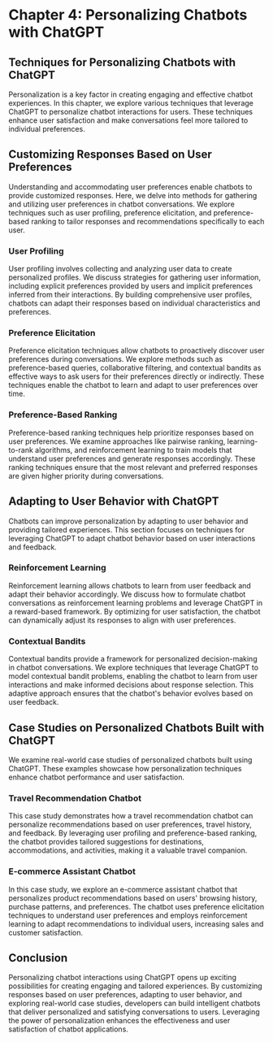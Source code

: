 # Chapter 4: Personalizing Chatbots with ChatGPT

## Techniques for Personalizing Chatbots with ChatGPT

Personalization is a key factor in creating engaging and effective chatbot experiences. In this chapter, we explore various techniques that leverage ChatGPT to personalize chatbot interactions for users. These techniques enhance user satisfaction and make conversations feel more tailored to individual preferences.

## Customizing Responses Based on User Preferences

Understanding and accommodating user preferences enable chatbots to provide customized responses. Here, we delve into methods for gathering and utilizing user preferences in chatbot conversations. We explore techniques such as user profiling, preference elicitation, and preference-based ranking to tailor responses and recommendations specifically to each user.

### User Profiling

User profiling involves collecting and analyzing user data to create personalized profiles. We discuss strategies for gathering user information, including explicit preferences provided by users and implicit preferences inferred from their interactions. By building comprehensive user profiles, chatbots can adapt their responses based on individual characteristics and preferences.

### Preference Elicitation

Preference elicitation techniques allow chatbots to proactively discover user preferences during conversations. We explore methods such as preference-based queries, collaborative filtering, and contextual bandits as effective ways to ask users for their preferences directly or indirectly. These techniques enable the chatbot to learn and adapt to user preferences over time.

### Preference-Based Ranking

Preference-based ranking techniques help prioritize responses based on user preferences. We examine approaches like pairwise ranking, learning-to-rank algorithms, and reinforcement learning to train models that understand user preferences and generate responses accordingly. These ranking techniques ensure that the most relevant and preferred responses are given higher priority during conversations.

## Adapting to User Behavior with ChatGPT

Chatbots can improve personalization by adapting to user behavior and providing tailored experiences. This section focuses on techniques for leveraging ChatGPT to adapt chatbot behavior based on user interactions and feedback.

### Reinforcement Learning

Reinforcement learning allows chatbots to learn from user feedback and adapt their behavior accordingly. We discuss how to formulate chatbot conversations as reinforcement learning problems and leverage ChatGPT in a reward-based framework. By optimizing for user satisfaction, the chatbot can dynamically adjust its responses to align with user preferences.

### Contextual Bandits

Contextual bandits provide a framework for personalized decision-making in chatbot conversations. We explore techniques that leverage ChatGPT to model contextual bandit problems, enabling the chatbot to learn from user interactions and make informed decisions about response selection. This adaptive approach ensures that the chatbot's behavior evolves based on user feedback.

## Case Studies on Personalized Chatbots Built with ChatGPT

We examine real-world case studies of personalized chatbots built using ChatGPT. These examples showcase how personalization techniques enhance chatbot performance and user satisfaction.

### Travel Recommendation Chatbot

This case study demonstrates how a travel recommendation chatbot can personalize recommendations based on user preferences, travel history, and feedback. By leveraging user profiling and preference-based ranking, the chatbot provides tailored suggestions for destinations, accommodations, and activities, making it a valuable travel companion.

### E-commerce Assistant Chatbot

In this case study, we explore an e-commerce assistant chatbot that personalizes product recommendations based on users' browsing history, purchase patterns, and preferences. The chatbot uses preference elicitation techniques to understand user preferences and employs reinforcement learning to adapt recommendations to individual users, increasing sales and customer satisfaction.

## Conclusion

Personalizing chatbot interactions using ChatGPT opens up exciting possibilities for creating engaging and tailored experiences. By customizing responses based on user preferences, adapting to user behavior, and exploring real-world case studies, developers can build intelligent chatbots that deliver personalized and satisfying conversations to users. Leveraging the power of personalization enhances the effectiveness and user satisfaction of chatbot applications.
